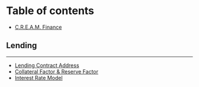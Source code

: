 # Table of contents

* [C.R.E.A.M. Finance](README.md)

## Lending

---

* [Lending Contract Address](lending-contract-address.md)
* [Collateral Factor & Reserve Factor](collateral-factor-and-reserve-factor.md)
* [Interest Rate Model](interest-rate-model.md)

